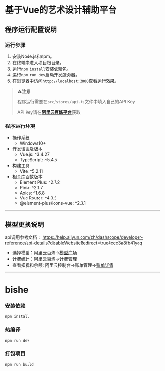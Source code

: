 # 基于Vue的艺术设计辅助平台

## 程序运行配置说明

### 运行步骤

  1. 安装Node.js和npm。
  2. 在终端中进入项目根目录。
  3. 运行`npm install`安装依赖包。
  4. 运行`npm run dev`启动开发服务器。
  5. 在浏览器中访问`http://localhost:3000`查看运行效果。

> ⚠️**注意**
> 
> 程序运行需要在`src/stores/api.ts`文件中填入自己的API Key
> 
> API Key请在[**阿里云百炼平台**](https://bailian.console.aliyun.com/#/api_key)获取

### 程序运行环境

  - 操作系统
    - Windows10+
  - 开发语言及版本
    - Vue.js: ^3.4.27
    - TypeScript: ~5.4.5
  - 构建工具
    - Vite: ^5.2.11
  - 相关库函数版本
    - Element Plus: ^2.7.2
    - Pinia: ^2.1.7
    - Axios: ^1.6.8
    - Vue Router: ^4.3.2
    - @element-plus/icons-vue: ^2.3.1

---

## 模型更换说明

api调用参考文档：
https://help.aliyun.com/zh/dashscope/developer-reference/api-details?disableWebsiteRedirect=true#ccc3a8fb41yqq

- 选择模型：阿里云百炼->[模型广场](https://bailian.console.aliyun.com/#/model-market)
- 计费统计：阿里云百炼->计费管理
- 查看扣费和余额: 阿里云控制台->账单管理->[账单详情](https://usercenter2.aliyun.com/finance/expense-report/expense-detail)

---

# bishe

### 安装依赖

```sh
npm install
```

### 热编译

```sh
npm run dev
```

### 打包项目

```sh
npm run build
```
